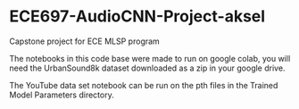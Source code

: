 # ECE697-AudioCNN-Project-aksel
Capstone project for ECE MLSP program

The notebooks in this code base were made to run on google colab, you will need the UrbanSound8k dataset downloaded as a zip in your google drive.

The YouTube data set notebook can be run on the pth files in the Trained Model Parameters directory.
